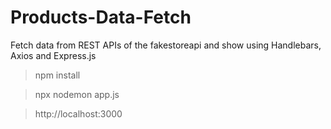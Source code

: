 # Products-Data-Fetch
Fetch data from REST APIs of the fakestoreapi and show using Handlebars, Axios and Express.js

> npm install

> npx nodemon app.js

> http://localhost:3000
